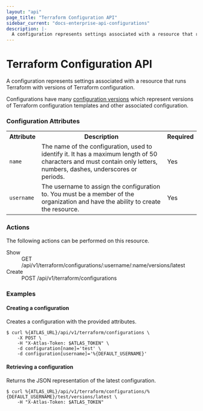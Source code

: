 ```yaml
---
layout: "api"
page_title: "Terraform Configuration API"
sidebar_current: "docs-enterprise-api-configurations"
description: |-
  A configuration represents settings associated with a resource that runs Terraform with versions of Terraform configuration..
---
```


# Terraform Configuration API

A configuration represents settings associated with a resource that
runs Terraform with versions of Terraform configuration.

Configurations have many [configuration versions](/docs/enterprise/api/configuration-versions.html)
which represent versions of Terraform configuration templates and other associated
configuration.

### Configuration Attributes

<table class="apidocs">
  <tr>
    <th>Attribute</th>
    <th>Description</th>
    <th>Required</th>
  </tr>
  <tr>
    <td><code>name</code></td>
    <td>The name of the configuration, used to identify it. It
      has a maximum length of 50 characters and must contain only
      letters, numbers, dashes, underscores or periods.</td>
    <td>Yes</td>
  </tr>
  <tr>
    <td><code>username</code></td>
    <td>The username to assign the configuration to. You must be a member of the
      organization and have the ability to create the resource.</td>
    <td>Yes</td>
  </tr>
</table>

### Actions

The following actions can be performed on this resource.

<dl>
  <dt>Show</dt>
  <dd>GET /api/v1/terraform/configurations/:username/:name/versions/latest</dd>
  <dt>Create</dt>
  <dd>POST /api/v1/terraform/configurations</dd>
</dl>

### Examples

#### Creating a configuration

Creates a configuration with the provided attributes.

    $ curl %{ATLAS_URL}/api/v1/terraform/configurations \
        -X POST \
        -H "X-Atlas-Token: $ATLAS_TOKEN" \
        -d configuration[name]='test' \
        -d configuration[username]='%{DEFAULT_USERNAME}'

#### Retrieving a configuration

Returns the JSON representation of the latest configuration.

    $ curl %{ATLAS_URL}/api/v1/terraform/configurations/%{DEFAULT_USERNAME}/test/versions/latest \
        -H "X-Atlas-Token: $ATLAS_TOKEN"
